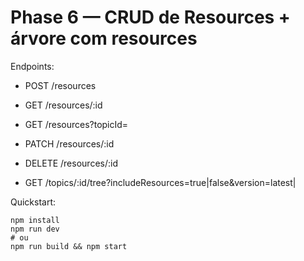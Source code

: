 # Phase 6 — CRUD de Resources + árvore com resources

Endpoints:
- POST   /resources
- GET    /resources/:id
- GET    /resources?topicId=<id>
- PATCH  /resources/:id
- DELETE /resources/:id

- GET    /topics/:id/tree?includeResources=true|false&version=latest|<n>

Quickstart:
```
npm install
npm run dev
# ou
npm run build && npm start
```
